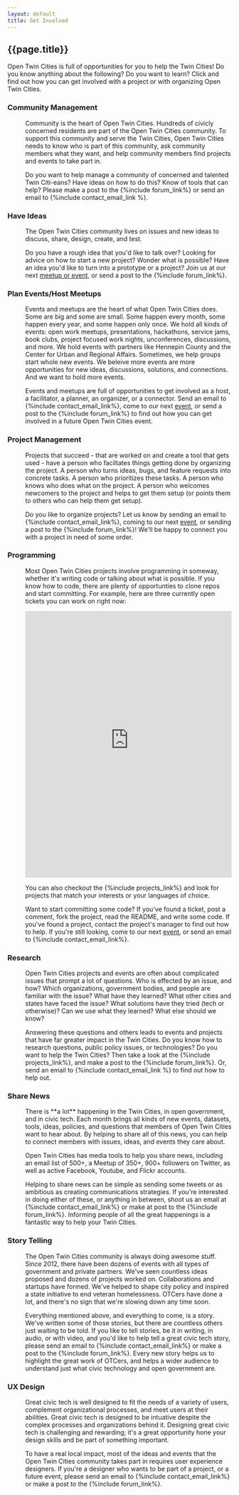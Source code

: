 ```yaml
---
layout: default
title: Get Involved 
---
```


## {{page.title}}

Open Twin Cities is full of opportunities for you to help the Twin Cities! Do 
you know anything about the following? Do you want to learn? Click and find out 
how you can get involved with a project or with organizing Open Twin Cities.

<dl class="toggling">
  <dt><h3>Community Management</h3></dt>
  <dd>
    <p>
      Community is the heart of Open Twin Cities. Hundreds of civicly concerned
      residents are part of the Open Twin Cities community. To support this
      community and serve the Twin Cities, Open Twin Cities needs to know who
      is part of this community, ask community members what they want, and help
      community members find projects and events to take part in.
    </p>
    <p>
      Do you want to help manage a community of concerned and talented Twin
      Citi-eans? Have ideas on how to do this? Know of tools that can help?
      Please make a post to the {%include forum_link%} or send an email to
      {%include contact_email_link %}.
    </p>
  </dd>
  <dt><h3>Have Ideas</h3></dt>
  <dd>
    <p>
      The Open Twin Cities community lives on issues and new ideas to discuss, 
      share, design, create, and test.
    </p>
    <p>
      Do you have a rough idea that you'd like to talk over? Looking for advice
      on how to start a new project? Wonder what is possible? Have an idea 
      you'd like to turn into a prototype or a project? Join us at our next 
      <a href="/events">meetup or event</a>, or send a post to the {%include forum_link%}.
    </p>
  </dd>
  <dt><h3>Plan Events/Host Meetups</h3></dt>
  <dd>
    <p>
      Events and meetups are the heart of what Open Twin Cities does. Some are
      big and some are small. Some happen every month, some happen every year, 
      and some happen only once. We hold all kinds of events: open work meetups, 
      presentations, hackathons, service jams, book clubs, project focused work 
      nights, unconferences, discussions, and more. We hold events with partners 
      like Hennepin County and the Center for Urban and Regional Affairs. 
      Sometimes, we help groups start whole new events. We beleive more events 
      are more opportunities for new ideas, discussions, solutions, and 
      connections. And we want to hold more events.
    </p>
    <p> 
      Events and meetups are full of opportunities to get involved as a host, 
      a facilitator, a planner, an organizer, or a connector. Send an email to
      {%include contact_email_link%}, come to our next 
      <a href="/events">event</a>, or send a post to the {%include forum_link%}
      to find out how you can get involved in a future Open Twin Cities event.
    </p>
  </dd>
  <dt><h3>Project Management</h3></dt>
  <dd>
    <p>
      Projects that succeed - that are worked on and create a tool that gets
      used - have a person who faciltates things getting done by organizing the
      project. A person who turns ideas, bugs, and feature requests into 
      concrete tasks. A person who prioritizes these tasks. A person who knows
      who does what on the project. A person who welcomes newcomers to the 
      project and helps to get them setup (or points them to others who can 
      help them get setup).
    </p>
    <p>
      Do you like to organize projects? Let us know by sending an email
      to {%include contact_email_link%}, coming to our next 
      <a href="/events">event</a>, or sending a post to the 
      {%include forum_link%}! We'll be happy to connect you with a project in
      need of some order.
    </p>
  </dd>
  <dt><h3>Programming</h3></dt>
  <dd>
    <p>
      Most Open Twin Cities projects involve programming in someway, whether
      it's writing code or talking about what is possible. If you know how to
      code, there are plenty of opportunties to clone repos and start 
      committing. For example, here are three currently open tickets you can
      work on right now:
    </p>
    <iframe src="https://www.codeforamerica.org/geeks/civicissues/widget?organization_name=Open-Twin-Cities&number=3" width="100%" height="600" frameBorder="0"></iframe>
    <p>
      You can also checkout the {%include projects_link%} and look
      for projects that match your interests or your languages of choice.
    </p>
    <p>
      Want to start committing some code? If you've found a ticket, post a 
      comment, fork the project, read the README, and write some code. If you've
      found a project, contact the project's manager to find out how to help.
      If you're still looking, come to our next <a href="/events">event</a>, or
      send an email to {%include contact_email_link%}.
    </p>
  </dd>
  <dt><h3>Research</h3></dt>
  <dd>
    <p>
      Open Twin Cities projects and events are often about complicated issues
      that prompt a lot of questions. Who is effected by an issue, and how?
      Which organizations, government bodies, and people are familiar with the
      issue? What have they learned? What other cities and states have faced 
      the issue? What solutions have they tried (tech or otherwise)? Can we use
      what they learned? What else should we know?
    </p>
    <p>
      Answering these questions and others leads to events and projects that
      have far greater impact in the Twin Cities. Do you know how to research
      questions, public policy issues, or technologies? Do you want to help the
      Twin Cities? Then take a look at the {%include projects_link%}, and make 
      a post to the {%include forum_link%}. Or, send an email to 
      {%include contact_email_link %} to find out how to help out. 
    </p>
  </dd>
  <dt><h3>Share News</h3></dt>
  <dd>
    <p>
      There is **a lot** happening in the Twin Cities, in open government, and
      in civic tech. Each month brings all kinds of new events, datasets,
      tools, ideas, policies, and questions that members of Open Twin Cities
      want to hear about. By helping to share all of this news, you can help
      to connect members with issues, ideas, and events they care about.
    </p>
    <p>
      Open Twin Cities has media tools to help you share news, including an
      email list of 500+, a Meetup of 350+, 900+ followers on Twitter, as well
      as active Facebook, Youtube, and Flickr accounts.
    </p>
    <p>
      Helping to share news can be simple as sending some tweets or as 
      ambitious as creating communications strategies. If you're interested
      in doing either of these, or anything in between, shoot us an email at
      {%include contact_email_link%} or make at post to the {%include forum_link%}.
      Informing people of all the great happenings is a fantastic way to help
      your Twin Cities.
    </p>
  </dd>
  <dt><h3>Story Telling</h3></dt>
  <dd>
    <p>
      The Open Twin Cities community is always doing awesome stuff. Since 2012,
      there have been dozens of events with all types of government and private
      partners. We've seen countless ideas proposed and dozens of projects
      worked on. Collaborations and startups have formed. We've helped to shape
      city policy and inspired a state initiative to end veteran homelessness.
      OTCers have done a lot, and there's no sign that we're slowing down any
      time soon.
    </p>
    <p>
      Everything mentioned above, and everything to come, is a story. We've 
      written some of those stories, but there are countless others just 
      waiting to be told. If you like to tell stories, be it in writing,
      in audio, or with video, and you'd like to help tell a great civic tech 
      story, please send an email to {%include contact_email_link%} or make a
      post to the {%include forum_link%}. Every new story helps us to highlight the
      great work of OTCers, and helps a wider audience to understand just what
      civic technology and open government are.
    </p>
  </dd>
  <dt><h3>UX Design</h3></dt>
  <dd>
    <p>
      Great civic tech is well designed to fit the needs of a variety of users,
      complement organizational processes, and meet users at their abilities.
      Great civic tech is designed to be intuative despite the complex 
      processes and organizations behind it. Designing great civic tech is 
      challenging and rewarding; it's a great opportunity hone your design 
      skills and be part of something important.
    </p>
    <p>
      To have a real local impact, most of the ideas and events that the Open
      Twin Cities community takes part in requires user experience designers.
      If you're a designer who wants to be part of a project, or a future
      event, please send an email to {%include contact_email_link%} or make
      a post to the {%include forum_link%}.
    </p>
  </dd>
</dl>
